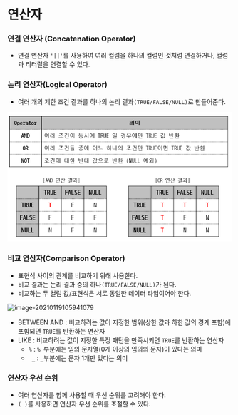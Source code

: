 # 연산자

### 연결 연산자 (Concatenation Operator)

- 연결 연산자 `'||'`를 사용하여 여러 컬럼을 하나의 컬럼인 것처럼 연결하거나, 컬럼과 리터럴을 연결할 수 있다.



### 논리 연산자(Logical Operator)

- 여러 개의 제한 조건 결과를 하나의 논리 결과`(TRUE/FALSE/NULL)`로 만들어준다.

![](연산자.assets/논리연산자.png)



### 비교 연산자(Comparison Operator)

-  표현식 사이의 관계를 비교하기 위해 사용한다. 
-  비교 결과는 논리 결과 중의 하나`(TRUE/FALSE/NULL)`가 된다.
-  비교하는 두 컬럼 값/표현식은 서로 동일한 데이터 타입이어야 한다.

![image-20210119105941079](연산자.assets/image-20210119105941079.png)

- BETWEEN AND : 비교하려는 값이 지정한 범위(상한 값과 하한 값의 경계 포함)에 포함되면 `TRUE`를 반환하는 연산자
- LIKE : 비교하려는 값이 지정한 특정 패턴을 만족시키면 `TRUE`를 반환하는 연산자
  -   `%` : `% `부분에는 임의 문자열(0개 이상의 임의의 문자)이 있다는 의미
  -  ` _` : `_`부분에는 문자 1개만 있다는 의미



### 연산자 우선 순위

-  여러 연산자를 함께 사용할 때 우선 순위를 고려해야 한다.
- `( )`를 사용하면 연산자 우선 순위를 조절할 수 있다.